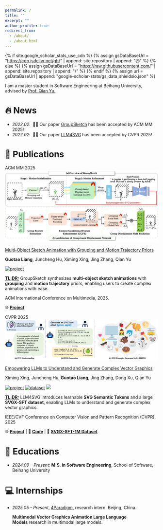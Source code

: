 ```yaml
---
permalink: /
title: ""
excerpt: ""
author_profile: true
redirect_from: 
  - /about/
  - /about.html
---
```


{% if site.google_scholar_stats_use_cdn %}
{% assign gsDataBaseUrl = "https://cdn.jsdelivr.net/gh/" | append: site.repository | append: "@" %}
{% else %}
{% assign gsDataBaseUrl = "https://raw.githubusercontent.com/" | append: site.repository | append: "/" %}
{% endif %}
{% assign url = gsDataBaseUrl | append: "google-scholar-stats/gs_data_shieldsio.json" %}

<span class='anchor' id='about-me'></span>


I am a master student in Software Engineering at Beihang University, advised by <a href='https://yuqian1023.github.io/'>Prof. Qian Yu.</a>


# 🔥 News
- *2022.02*: &nbsp;🎉🎉 Our paper <a href='https://hjc-owo.github.io/GroupSketchProject/'>GroupSketch</a> has been accepted by ACM MM 2025! 
- *2022.02*: &nbsp;🎉🎉 Our paper <a href='https://ximinng.github.io/LLM4SVGProject/'>LLM4SVG</a> has been accepted by CVPR 2025!


# 📝 Publications

<!-- paper 4 -->

<div class='paper-box'>
<div class='paper-box-image'><div><div class="badge">ACM MM 2025</div><img src='images/covers/groupsketch.png' loading="lazy" alt="GroupSketch"></div></div>
<div class='paper-box-text' markdown="1">


[Multi-Object Sketch Animation with Grouping and Motion Trajectory Priors](#)

**Guotao Liang**, Juncheng Hu, Ximing Xing, Jing Zhang, Qian Yu

[![project](https://img.shields.io/badge/%F0%9F%8F%A0%20Homepage-GroupSketch-orange.svg)](https://hjc-owo.github.io/GroupSketchProject/)

<b><u>TL;DR:</u></b> GroupSketch synthesizes **multi-object sketch animations** with **grouping** and **motion trajectory** priors, enabling users to create complex animations with ease.

ACM International Conference on Multimedia, 2025.

🌐 [**Project**](https://hjc-owo.github.io/GroupSketchProject/)

</div>
</div>

<!-- paper 3 -->
<div class='paper-box'>
<div class='paper-box-image'><div><div class="badge">CVPR 2025</div><img src='images/covers/llm4svg.png' loading="lazy" alt="LLM4SVG"></div></div>
<div class='paper-box-text' markdown="1">

[Empowering LLMs to Understand and Generate Complex Vector Graphics](https://arxiv.org/abs/2412.11102)

Ximing Xing, Juncheng Hu, **Guotao Liang**, Jing Zhang, Dong Xu, Qian Yu

[![project](https://img.shields.io/badge/%F0%9F%8F%A0%20Homepage-LLM4SVG-orange.svg)](https://ximinng.github.io/LLM4SVGProject/)
[![dataset](https://img.shields.io/badge/Dataset-SVGX_SFT_1M-ffcc00?logo=huggingface)](https://huggingface.co/datasets/xingxm/SVGX-SFT-1M)
[![](https://img.shields.io/github/stars/ximinng/LLM4SVG?style=social&label=Code+Stars)](https://github.com/ximinng/LLM4SVG)

<b><u>TL;DR:</u></b> LLM4SVG introduces learnable **SVG Semantic Tokens** and a large **SVGX-SFT dataset**, enabling LLMs to understand and generate complex vector graphics.

IEEE/CVF Conference on Computer Vision and Pattern Recognition (CVPR), 2025

🌐 [**Project**](https://ximinng.github.io/LLM4SVGProject/) |
📁 [**Code**](https://github.com/ximinng/LLM4SVG) |
🤗 [**SVGX-SFT-1M Dataset**](https://huggingface.co/datasets/xingxm/SVGX-SFT-1M)

</div>
</div>



<!-- # 🎖 Honors and Awards
- *2021.10* Lorem ipsum dolor sit amet, consectetur adipiscing elit. Vivamus ornare aliquet ipsum, ac tempus justo dapibus sit amet. 
- *2021.09* Lorem ipsum dolor sit amet, consectetur adipiscing elit. Vivamus ornare aliquet ipsum, ac tempus justo dapibus sit amet.  -->

# 📖 Educations
- _2024.09 – Present_: **M.S. in Software Engineering**, School of Software, Beihang University



<!-- # 💬 Invited Talks
- *2021.06*, Lorem ipsum dolor sit amet, consectetur adipiscing elit. Vivamus ornare aliquet ipsum, ac tempus justo dapibus sit amet. 
- *2021.03*, Lorem ipsum dolor sit amet, consectetur adipiscing elit. Vivamus ornare aliquet ipsum, ac tempus justo dapibus sit amet.  \| [\[video\]](https://github.com/) -->

# 💻 Internships
- _2025.05 - Present_, [4Paradigm](https://www.4paradigm.com/), research intern. Beijing, China.

  **Multimodal Vector Graphics Animation Large Language Models** research in multimodal large models.